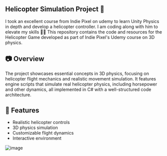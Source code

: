 ## Helicopter Simulation Project 🚁
I took an excellent course from Indie Pixel on udemy to learn Unity Physics in depth and develop a helicopter controller. I am coding along with him to elevate my skills 💓🤟
This repository contains the code and resources for the Helicopter Game developed as part of Indie Pixel's Udemy course on 3D physics.

## 📷 Overview

The project showcases essential concepts in 3D physics, focusing on helicopter flight mechanics and realistic movement simulation. It features engine scripts that simulate real helicopter physics, including horsepower and other dynamics, all implemented in C# with a well-structured code architecture.

## 📐 Features
- Realistic helicopter controls
- 3D physics simulation
- Customizable flight dynamics
- Interactive environment

![image](https://github.com/user-attachments/assets/37e044ea-5d9b-4064-854e-01e2d345d27d)
